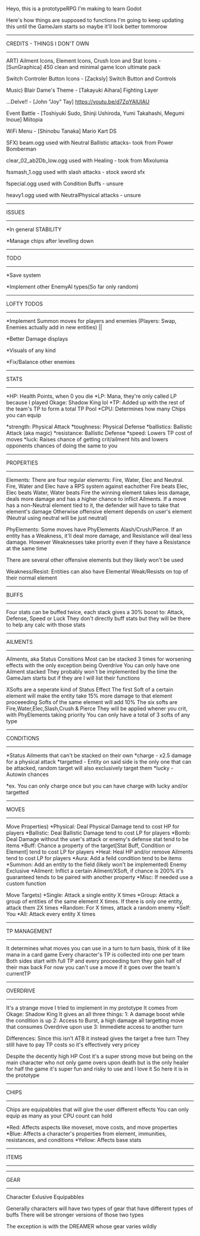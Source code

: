 Heyo, this is a prototypeRPG I'm making to learn Godot

Here's how things are supposed to functions
I'm going to keep updating this until the GameJam starts so maybe it'll look better tommorow

______
CREDITS - THINGS I DON'T OWN
______
ART)
Ailment Icons, Element Icons, Crush Icon and Stat Icons - [SunGraphica] 450 clean and minimal game Icon ultimate pack

Switch Controler Button Icons - [Zacksly] Switch Button and Controls

Music)
Blair Dame's Theme - [Takayuki Aihara] Fighting Layer

...Delve!! - [John "Joy" Tay] https://youtu.be/d7ZqYAlUlAU

Event Battle - [Toshiyuki Sudo, Shinji Ushiroda, Yumi Takahashi, Megumi Inoue] Miitopia

WiFi Menu - [Shinobu Tanaka] Mario Kart DS

SFX)
beam.ogg used with Neutral Ballistic attacks- took from Power Bomberman

clear_02_ab2Db_low.ogg used with Healing - took from Mixolumia

fssmash_1.ogg used with slash attacks - stock sword sfx

fspecial.ogg used with Condition Buffs - unsure

heavy1.ogg used with NeutralPhysical attacks - unsure

______
ISSUES
______
*In general STABILITY

*Manage chips after levelling down

______
TODO
______
*Save system

*Implement other EnemyAI types(So far only random)

______
LOFTY TODOS
______
*Implement Summon moves for players and enemies (Players: Swap, Enemies actually add in new entities) ||

*Better Damage displays

*Visuals of any kind

*Fix/Balance other enemies

______
STATS
_____
*HP:    Health Points, when 0 you die
*LP:    Mana, they're only called LP because I played Okage: Shadow King lol
*TP:    Added up with the rest of the team's TP to form a total TP Pool
*CPU:   Determines how many Chips you can equip

*strength:  Physical Attack
*toughness:  Physical Defense
*ballistics:  Ballistic Attack (aka magic)
*resistance:  Ballistic Defense
*speed:  Lowers TP cost of moves
*luck:  Raises chance of getting crit/ailment hits and lowers opponents chances of doing the same to you

_______
PROPERTIES
_______
Elements: There are four regular elements: Fire, Water, Elec and Neutral. 
Fire, Water and Elec have a RPS system against eachother  Fire beats Elec,  Elec beats Water, Water beats Fire
the winning element takes less damage, deals more damage and has a higher chance to inflict Ailments.
If a move has a non-Neutral element tied to it, the defender will have to take that element's damage
Otherwise offensive element depends on user's element (Neutral using neutral will be just neutral)

PhyElements: Some moves have PhyElements Alash/Crush/Pierce. If an entity has a Weakness, it'll deal more damage,
and Resistance will deal less damage. However Weaknesses take priority even if they have a Resistance at the same time

There are several other offensive elements but they likely won't be used

Weakness/Resist: Entities can also have Elemental Weak/Resists on top of their normal element

_______
BUFFS
_______
Four stats can be buffed twice, each stack gives a 30% boost to:
Attack, Defense, Speed or Luck
They don't directly buff stats but they will be there to help any calc with those stats

______
AILMENTS
______
Ailments, aka Status Consitions
Most can be stacked 3 times for worsening effects with the only exception being Overdrive
You can only have one Ailment stacked
They probably won't be implemented by the time the GameJam starts but if they are I will list their functions

XSofts are a seperate kind of Status Effect
The first Soft of a certain element will make the entity take 15% more damage to that element
proceeeding Softs of the same element will add 10%
The six softs are Fire,Water,Elec,Slash,Crush & Pierce 
They will be applied whener you crit, with PhyElements taking priority
You can only have a total of 3 softs of any type

______
CONDITIONS
______
*Status Ailments that can't be stacked on their own
*charge - x2.5 damage for a physical attack
*targetted - Entity on said side is the only one that can be attacked, random target will also exclusively target them
*lucky - Autowin chances

*ex. You can only charge once but you can have charge with lucky and/or targetted

_______
MOVES
_______

Move Properties)
*Physical: Deal Physical Damage tend to cost HP for players
*Ballistic: Deal Ballistic Damage tend to cost LP for players
*Bomb: Deal Damage without the user's attack or enemy's defense stat tend to be items
*Buff: Chance a property of the target[Stat Buff, Condition or Element] tend to cost LP for players
*Heal: Heal HP and/or remove Ailments tend to cost LP for players
*Aura: Add a feild condition tend to be items
*Summon: Add an entity to the field (likely won't be implemented) Enemy Exclusive
*Ailment: Inflict a certain Ailment/XSoft, if chance is 200% it's guaranteed tends to be paired with another property
*Misc: If needed use a custom function

Move Targets)
*Single: Attack a single entity X times
*Group: Attack a group of entities of the same element X times. If there is only one entity, attack them 2X times
*Random: For X times, attack a random enemy
*Self: You
*All: Attack every entity X times

______
TP MANAGEMENT
______
It determines what moves you can use in a turn to turn basis, think of it like mana in a card game
Every character's TP is collected into one per team
Both sides start with full TP and every proceeding turn they gain half of their max back
For now you can't use a move if it goes over the team's currentTP

______
OVERDRIVE
______
It's a strange move I tried to implement in my prototype
It comes from Okage: Shadow King
It gives an all three things:
1: A damage boost while the condition is up
2: Access to Burst, a high damage all targetting move that consumes Overdrive upon use
3: Immediete access to another turn

Differences:
Since this isn't ATB it instead gives the target a free turn
They still have to pay TP costs so it's effectively very pricey

Despite the decently high HP Cost it's a super strong move 
but being on the main character who not only game overs upon death but is the only healer for half the game
it's super fun and risky to use and I love it
So here it is in the prototype

______
CHIPS
______
Chips are equipabbles that will give the user different effects
You can only equip as many as your CPU count can hold



*Red: Affects aspects like moveset, move costs, and move properties
*Blue: Affects a character's properties from element, immunities, resistances, and conditions
*Yellow: Affects base stats

______
ITEMS
______


______
GEAR
______
Character Exlusive Equipabbles

Generally characters will have two types of gear that have different types of buffs
There will be stronger versions of those two types

The exception is with the DREAMER whose gear varies wildly
